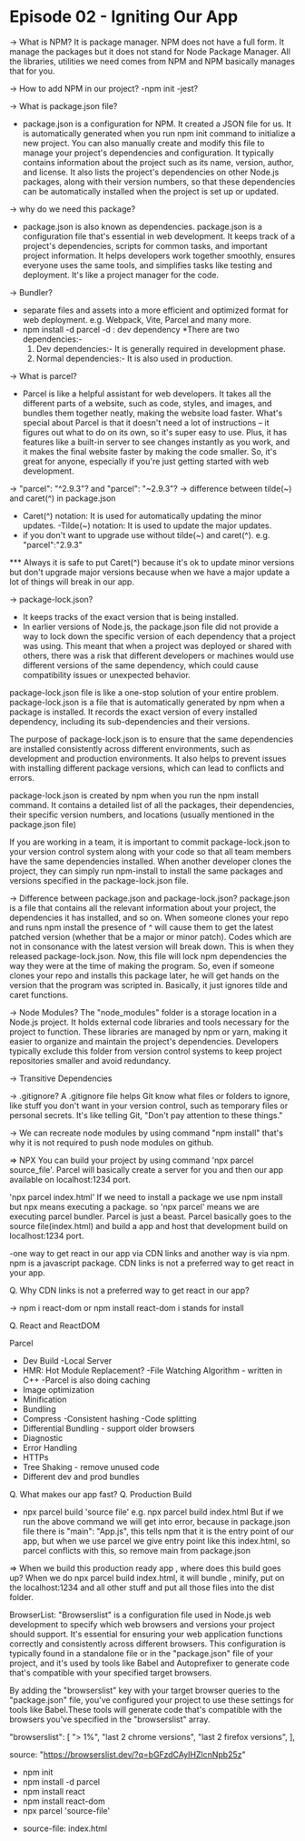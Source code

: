 # Episode 02 - Igniting Our App

-> What is NPM?
It is package manager. NPM does not have a full form. It manage the packages but it does not stand for Node Package Manager. All the libraries, utilities we need comes from NPM and NPM basically manages that for you.

-> How to add NPM in our project?
-npm init
-jest?

-> What is package.json file?
- package.json is a configuration for NPM. It created a JSON file for us. It is automatically generated when you run npm init command to initialize a new project. You can also manually create and modify this file to manage your project's dependencies and configuration.
It typically contains information about the project such as its name, version, author, and license. It also lists the project's dependencies on other Node.js packages, along with their version numbers, so that these dependencies can be automatically installed when the project is set up or updated.

-> why do we need this package?
- package.json is also known as dependencies. package.json is a configuration file that's essential in web development. It keeps track of a project's dependencies, scripts for common tasks, and important project information. It helps developers work together smoothly, ensures everyone uses the same tools, and simplifies tasks like testing and deployment. It's like a project manager for the code. 

-> Bundler?
-  separate files and assets into a more efficient and       optimized format for web deployment. e.g. Webpack, Vite, Parcel and many more.
- npm install -d parcel
   -d : dev dependency
  *There are two dependencies:-
    1. Dev dependencies:- It is generally required in development phase.
    2. Normal dependencies:- It is also used in production.

-> What is parcel?

-  Parcel is like a helpful assistant for web developers. It takes all the different parts of a website, such as code, styles, and images, and bundles them together neatly, making the website load faster. What's special about Parcel is that it doesn't need a lot of instructions – it figures out what to do on its own, so it's super easy to use. Plus, it has features like a built-in server to see changes instantly as you work, and it makes the final website faster by making the code smaller. So, it's great for anyone, especially if you're just getting started with web development.


-> "parcel": "^2.9.3"? and "parcel": "~2.9.3"?
-> difference between tilde(~) and caret(^) in package.json
- Caret(^) notation: It is used for automatically updating the minor updates.
-Tilde(~) notation: It is used to update the major updates.
- if you don't want to upgrade use without tilde(~) and caret(^). e.g. "parcel":"2.9.3"

*** Always it is safe to put Caret(^) because it's ok to update minor versions but don't upgrade major versions because when we have a major update a lot of things will break in our app.

-> package-lock.json?
-  It keeps tracks of the exact version that is being installed.
- In earlier versions of Node.js, the package.json file did not provide a way to lock down the specific version of each dependency that a project was using. This meant that when a project was deployed or shared with others, there was a risk that different developers or machines would use different versions of the same dependency, which could cause compatibility issues or unexpected behavior.

package-lock.json file is like a one-stop solution of your entire problem. package-lock.json is a file that is automatically generated by npm when a package is installed. It records the exact version of every installed dependency, including its sub-dependencies and their versions.

The purpose of package-lock.json is to ensure that the same dependencies are installed consistently across different environments, such as development and production environments. It also helps to prevent issues with installing different package versions, which can lead to conflicts and errors.

package-lock.json is created by npm when you run the npm install command. It contains a detailed list of all the packages, their dependencies, their specific version numbers, and locations (usually mentioned in the package.json file)

If you are working in a team, it is important to commit package-lock.json to your version control system along with your code so that all team members have the same dependencies installed. When another developer clones the project, they can simply run npm-install to install the same packages and versions specified in the package-lock.json file.

-> Difference between package.json and package-lock.json?
package.json is a file that contains all the relevant information about your project, the dependencies it has installed, and so on.
When someone clones your repo and runs npm install the presence of ^ will cause them to get the latest patched version (whether that be a major or minor patch). Codes which are not in consonance with the latest version will break down.
This is when they released package-lock.json. Now, this file will lock npm dependencies the way they were at the time of making the program. So, even if someone clones your repo and installs this package later, he will get hands on the version that the program was scripted in. Basically, it just ignores tilde and caret functions.

-> Node Modules? 
The "node_modules" folder is a storage location in a Node.js project. It holds external code libraries and tools necessary for the project to function. These libraries are managed by npm or yarn, making it easier to organize and maintain the project's dependencies. Developers typically exclude this folder from version control systems to keep project repositories smaller and avoid redundancy.

-> Transitive Dependencies

-> .gitignore?
A .gitignore file helps Git know what files or folders to ignore, like stuff you don't want in your version control, such as temporary files or personal secrets. It's like telling Git, "Don't pay attention to these things."

-> We can recreate node modules by using command "npm install" that's why it is not required to push node modules on github.

=> NPX
You can build your project by using command 'npx parcel source_file'.
Parcel will basically create a server for you and then our app available on localhost:1234 port.

'npx parcel index.html' 
If we need to install a package we use npm install but npx means executing a package. so 'npx parcel' means we are executing parcel bundler. Parcel is just a beast. Parcel basically goes to the source file(index.html) and build a app and host that development build on localhost:1234 port.

-one way to get react in our app via CDN links and another way is via npm. npm is a javascript package. CDN links is not a preferred way to get react in your app.

Q. Why CDN links is not a preferred way to get react in our app?

-> npm i react-dom or npm install react-dom 
i stands for install

Q. React and ReactDOM

Parcel
- Dev Build
-Local Server
- HMR: Hot Module Replacement?
-File Watching Algorithm - written in C++
-Parcel is also doing caching
- Image optimization
- Minification
- Bundling
- Compress
-Consistent hashing
-Code splitting
- Differential Bundling - support older browsers
- Diagnostic
- Error Handling
- HTTPs
- Tree Shaking - remove unused code
- Different dev and prod bundles

Q. What makes our app fast?
Q. Production Build
- npx parcel build 'source file'
e.g. npx parcel build index.html
But if we run the above command we will get into error, because in package.json file there is "main": "App.js", this tells npm that it is the entry point of our app, but when we use parcel we give entry point like this index.html, so parcel conflicts with this, so remove main from package.json


=> When we build this production ready app , where does this build goes up?
When we do npx parcel build index.html, it will bundle , minify, put on the localhost:1234 and all other stuff and put all those files into the dist folder.

BrowserList: "Browserslist" is a configuration file used in Node.js web development to specify which web browsers and versions your project should support. It's essential for ensuring your web application functions correctly and consistently across different browsers. This configuration is typically found in a standalone file or in the "package.json" file of your project, and it's used by tools like Babel and Autoprefixer to generate code that's compatible with your specified target browsers.

By adding the "browserslist" key with your target browser queries to the "package.json" file, you've configured your project to use these settings for tools like Babel.These tools will generate code that's compatible with the browsers you've specified in the "browserslist" array. 

"browserslist": [
    "> 1%",
    "last 2 chrome versions",
    "last 2 firefox versions",
  ],

source: "https://browserslist.dev/?q=bGFzdCAyIHZlcnNpb25z"

* npm init
* npm install -d parcel
* npm install react
* npm install react-dom
* npx parcel 'source-file' 
- source-file: index.html




